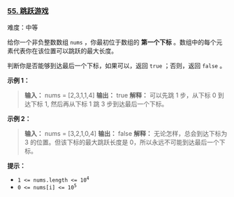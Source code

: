 ### [55\. 跳跃游戏](https://leetcode.cn/problems/jump-game/)

难度：中等

给你一个非负整数数组 `nums` ，你最初位于数组的 **第一个下标** 。数组中的每个元素代表你在该位置可以跳跃的最大长度。

判断你是否能够到达最后一个下标，如果可以，返回 `true` ；否则，返回 `false` 。

**示例 1：**

> **输入：** nums = [2,3,1,1,4]
> **输出：** true
> **解释：** 可以先跳 1 步，从下标 0 到达下标 1, 然后再从下标 1 跳 3 步到达最后一个下标。

**示例 2：**

> **输入：** nums = [3,2,1,0,4]
> **输出：** false
> **解释：** 无论怎样，总会到达下标为 3 的位置。但该下标的最大跳跃长度是 0，所以永远不可能到达最后一个下标。

**提示：**

- <code>1 <= nums.length <= 10<sup>4</sup></code>
- <code>0 <= nums[i] <= 10<sup>5</sup></code>
